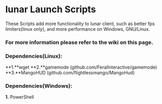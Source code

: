 
# lunar Launch Scripts

These Scripts add more functionality to lunar client, such as better fps limiters(linux only), and more performance on Windows, GNU/Linux.

### For more information please refer to the wiki on this page.


### Dependencies(Linux):

**1.**wget
**2.**gamemode (github.com/FeralInteractive/gamemode)
**3.**MangoHUD (github.com/flightlessmango/MangoHud)

### Dependencies(Windows):
**1.** PowerShell